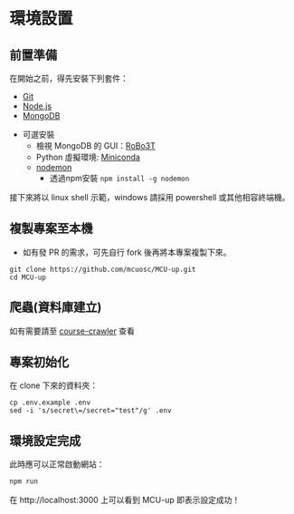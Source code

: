 # 環境設置

## 前置準備
在開始之前，得先安裝下列套件：
- [Git](https://git-scm.com)
- [Node.js](https://nodejs.org/)
- [MongoDB](https://www.mongodb.com)
* 可選安裝
  - 檢視 MongoDB 的 GUI：[RoBo3T](https://robomongo.org/)
  - Python 虛擬環境: [Miniconda](https://docs.conda.io/en/latest/miniconda.html)
  - [nodemon](https://www.npmjs.com/package/nodemon)
      - 透過npm安裝 `npm install -g nodemon`

接下來將以 linux shell 示範，windows 請採用 powershell 或其他相容終端機。

## 複製專案至本機

* 如有發 PR 的需求，可先自行 fork 後再將本專案複製下來。

```shell=
git clone https://github.com/mcuosc/MCU-up.git
cd MCU-up
```

## 爬蟲(資料庫建立)
如有需要請至 [course-crawler](https://github.com/andy010629/course-crawler) 查看

## 專案初始化
在 clone 下來的資料夾：
```shell
cp .env.example .env
sed -i 's/secret\=/secret="test"/g' .env
```

## 環境設定完成
此時應可以正常啟動網站：
```sh
npm run
```
在 http://localhost:3000 上可以看到 MCU-up 即表示設定成功！
